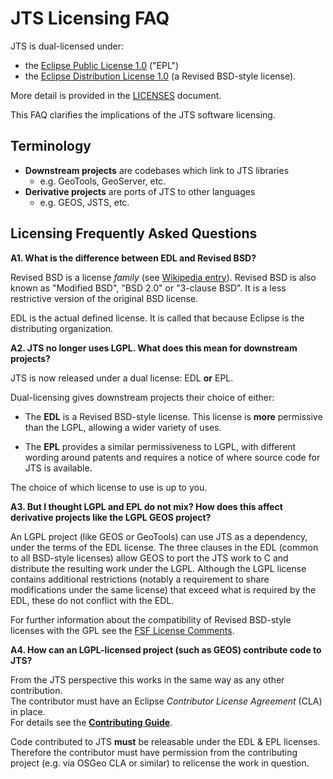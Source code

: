 # JTS Licensing FAQ

JTS is dual-licensed under:

* the [Eclipse Public License 1.0](https://www.eclipse.org/legal/epl-v10.html) ("EPL") 
* the [Eclipse Distribution License 1.0](http://www.eclipse.org/org/documents/edl-v10.php) (a Revised BSD-style license). 

More detail is provided in the [LICENSES](LICENSES.md) document.

This FAQ clarifies the implications of the JTS software licensing.

## Terminology

* **Downstream projects** are codebases which link to JTS libraries
  * e.g. GeoTools, GeoServer, etc.
* **Derivative projects** are ports of JTS to other languages 
  * e.g. GEOS, JSTS, etc.


## Licensing Frequently Asked Questions

**A1. What is the difference between EDL and Revised BSD?**

  Revised BSD is a license *family* (see [Wikipedia entry](https://en.wikipedia.org/wiki/BSD_licenses#3-clause_license_.28.22BSD_License_2.0.22.2C_.22Revised_BSD_License.22.2C_.22New_BSD_License.22.2C_or_.22Modified_BSD_License.22.29)).
  Revised BSD is also known as "Modified BSD", "BSD 2.0" or "3-clause BSD".  It is a less restrictive version of the original BSD license.
  
  EDL is the actual defined license.
  It is called that because Eclipse is the distributing organization.

**A2. JTS no longer uses LGPL.  What does this mean for downstream projects?**

  JTS is now released under a dual license: EDL **or** EPL.  
  
  Dual-licensing gives downstream projects their choice of either:

* The **EDL** is a Revised BSD-style license. This license is **more** permissive than the LGPL, allowing a wider variety of uses.
  
* The **EPL** provides a similar permissiveness to LGPL, with different wording around patents and requires a notice of where source code for JTS is available.

The choice of which license to use is up to you.

**A3. But I thought LGPL and EPL do not mix? How does this affect derivative projects like the LGPL GEOS project?**

  An LGPL project (like GEOS or GeoTools) can use JTS as a dependency, under the terms of the EDL license. 
  The three clauses in the EDL (common to all BSD-style licenses) allow GEOS to
  port the JTS work to C and distribute the resulting work under the LGPL. 
  Although the LGPL license contains additional restrictions 
  (notably a requirement to share modifications under the same license) 
  that exceed what is required by the EDL, these do not conflict with the EDL.
  
  For further information about the compatibility of Revised BSD-style licenses
  with the GPL see the [FSF License Comments](https://www.gnu.org/licenses/license-list.en.html).

**A4. How can an LGPL-licensed project (such as GEOS) contribute code to JTS?**

  From the JTS perspective this works in the same way as any other contribution.  
  The contributor must have an Eclipse *Contributor License Agreement* (CLA) in place.  
  For details see the [**Contributing Guide**](CONTRIBUTING.md).

  Code contributed to JTS **must** be releasable under the EDL & EPL licenses.
  Therefore the contributor must have permission from the contributing project (e.g. via OSGeo CLA or similar) 
  to relicense the work in question. 

